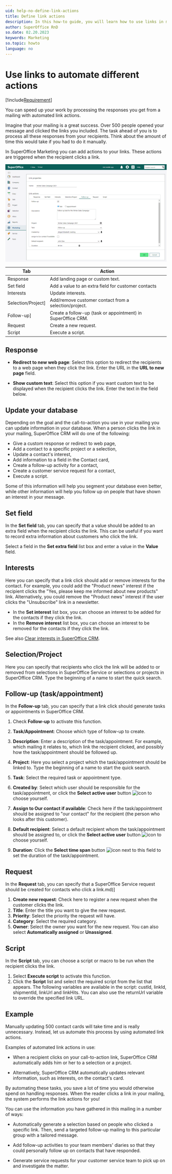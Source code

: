 ```yaml
---
uid: help-no-define-link-actions
title: Define link actions
description: In this how-to guide, you will learn how to use links in mailings to automate actions.
author: SuperOffice RnD
so.date: 02.20.2023
keywords: Marketing
so.topic: howto
language: no
---
```


# Use links to automate different actions

[!include[Requirement](includes/req-marketing.md)]

You can speed up your work by processing the responses you get from a mailing with automated link actions.

Imagine that your mailing is a great success. Over 500 people opened your message and clicked the links you included. The task ahead of you is to process all these responses from your recipients. Think about the amount of time this would take if you had to do it manually.

In SuperOffice Marketing you can add actions to your links. These actions are triggered when the recipient clicks a link.

![Define your link actions -screenshot][img3]

| Tab | Action |
|---|---|
| Response | Add landing page or custom text. |
| Set field | Add a value to an extra field for customer contacts |
| Interests | Update interests. |
| Selection/Project] | Add/remove customer contact from a selection/project. |
| Follow-up] | Create a follow-up (task or appointment) in SuperOffice CRM. |
| Request | Create a new request. |
| Script | Execute a script. |

## Response

* **Redirect to new web page**: Select this option to redirect the recipients to a web page when they click the link. Enter the URL in the **URL to new page** field.

* **Show custom text**: Select this option if you want custom text to be displayed when the recipient clicks the link. Enter the text in the field below.

## Update your database

Depending on the goal and the call-to-action you use in your mailing you can update information in your database. When a person clicks the link in your mailing, SuperOffice CRM will do one of the following:

* Give a custom response or redirect to web page,
* Add a contact to a specific project or a selection,
* Update a contact's interest,
* Add information to a field in the Contact card,
* Create a follow-up activity for a contact,
* Create a customer service request for a contact,
* Execute a script.

Some of this information will help you segment your database even better, while other information will help you follow up on people that have shown an interest in your message.

## Set field

In the **Set field** tab, you can specify that a value should be added to an extra field when the recipient clicks the link. This can be useful if you want to record extra information about customers who click the link.

Select a field in the **Set extra field** list box and enter a value in the **Value** field.

## <a id="interest" />Interests

Here you can specify that a link click should add or remove interests for the contact. For example, you could add the "Product news" interest if the recipient clicks the "Yes, please keep me informed about new products" link. Alternatively, you could remove the "Product news" interest if the user clicks the "Unsubscribe" link in a newsletter.

* In the **Set interest** list box, you can choose an interest to be added for the contacts if they click the link.
* In the **Remove interest** list box, you can choose an interest to be removed for the contacts if they click the link.

See also [Clear interests in SuperOffice CRM][1].

## Selection/Project

Here you can specify that recipients who click the link will be added to or removed from selections in SuperOffice Service or selections or projects in SuperOffice CRM. Type the beginning of a name to start the quick search.

## Follow-up (task/appointment)

In the **Follow-up** tab, you can specify that a link click should generate tasks or appointments in SuperOffice CRM.

1. Check **Follow-up** to activate this function.

2. **Task/Appointment**: Choose which type of follow-up to create.

3. **Description**: Enter a description of the task/appointment. For example, which mailing it relates to, which link the recipient clicked, and possibly how the task/appointment should be followed up.

4. **Project**: Here you select a project which the task/appointment should be linked to. Type the beginning of a name to start the quick search.

5. **Task**: Select the required task or appointment type.

6. **Created by**: Select which user should be responsible for the task/appointment, or click the **Select active user** button ![icon][img1] to choose yourself.

7. **Assign to Our contact if available**: Check here if the task/appointment should be assigned to "our contact" for the recipient (the person who looks after this customer).

8. **Default recipient**: Select a default recipient whom the task/appointment should be assigned to, or click the **Select active user** button ![icon][img1] to choose yourself.

9. **Duration**: Click the **Select time span** button ![icon][img2] next to this field to set the duration of the task/appointment.

## Request

In the **Request** tab, you can specify that a SuperOffice Service request should be created for contacts who click a link.md)]

1. **Create new request**: Check here to register a new request when the customer clicks the link.
2. **Title**: Enter the title you want to give the new request.
3. **Priority**: Select the priority the request will have.
4. **Category**: Select the required category.
5. **Owner**: Select the owner you want for the new request. You can also select **Automatically assigned** or **Unassigned**.

## Script

In the **Script** tab, you can choose a script or macro to be run when the recipient clicks the link.

1. Select **Execute script** to activate this function.
2. Click the **Script** list and select the required script from the list that appears. The following variables are available in the script: custId, linkId, shipmentId, linkUrl and linkHits. You can also use the returnUrl variable to override the specified link URL.

## Example

Manually updating 500 contact cards will take time and is really unnecessary. Instead, let us automate this process by using automated link actions.

Examples of automated link actions in use:

* When a recipient clicks on your call-to-action link, SuperOffice CRM automatically adds him or her to a selection or a project.

* Alternatively, SuperOffice CRM automatically updates relevant information, such as interests, on the contact's card.

By automating these tasks, you save a lot of time you would otherwise spend on handling responses. When the reader clicks a link in your mailing, the system performs the link actions for you!

You can use the information you have gathered in this mailing in a number of ways:

* Automatically generate a selection based on people who clicked a specific link. Then, send a targeted follow-up mailing to this particular group with a tailored message.

* Add follow-up activities to your team members' diaries so that they could personally follow up on contacts that have responded.

* Generate service requests for your customer service team to pick up on and investigate the matter.

<!-- Referenced links -->
[1]: ../../mailing/learn/create/add-unsubscribe-link.md#clear-interests

<!-- Referenced images -->
[img1]: ../../../../../common/icons/nav-contact.png
[img2]: ../../../../../common/icons/pref-diary.png
[img3]: media/link-properties-follow-up.png

